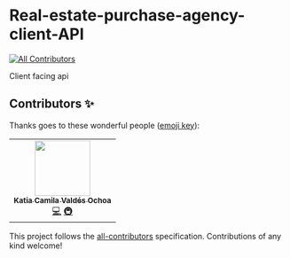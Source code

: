 # Real-estate-purchase-agency-client-API
<!-- ALL-CONTRIBUTORS-BADGE:START - Do not remove or modify this section -->
[![All Contributors](https://img.shields.io/badge/all_contributors-1-orange.svg?style=flat-square)](#contributors-)
<!-- ALL-CONTRIBUTORS-BADGE:END -->

Client facing api

## Contributors ✨

Thanks goes to these wonderful people ([emoji key](https://allcontributors.org/docs/en/emoji-key)):

<!-- ALL-CONTRIBUTORS-LIST:START - Do not remove or modify this section -->
<!-- prettier-ignore-start -->
<!-- markdownlint-disable -->
<table>
  <tr>
    <td align="center"><a href="https://github.com/kcochoa"><img src="https://avatars.githubusercontent.com/u/48605886?v=4?s=100" width="100px;" alt=""/><br /><sub><b>Katia Camila Valdés Ochoa</b></sub></a><br /><a href="https://github.com/real-state-masters/Real-estate-purchase-agency-client-API/commits?author=kcochoa" title="Code">💻</a> <a href="#infra-kcochoa" title="Infrastructure (Hosting, Build-Tools, etc)">🚇</a></td>
  </tr>
</table>

<!-- markdownlint-restore -->
<!-- prettier-ignore-end -->

<!-- ALL-CONTRIBUTORS-LIST:END -->

This project follows the [all-contributors](https://github.com/all-contributors/all-contributors) specification. Contributions of any kind welcome!